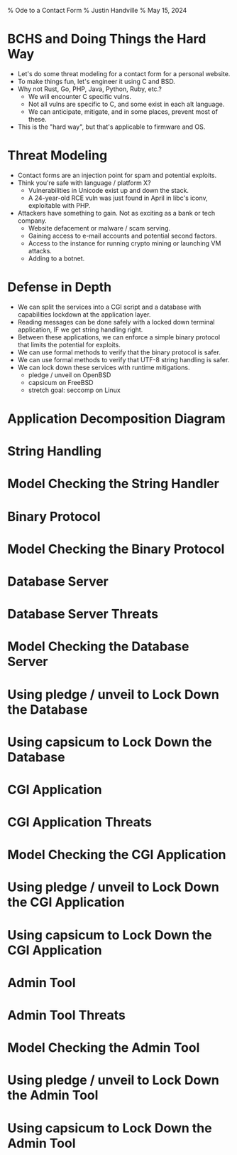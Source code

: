 % Ode to a Contact Form
% Justin Handville
% May 15, 2024

# BCHS and Doing Things the Hard Way

- Let's do some threat modeling for a contact form for a personal website.
- To make things fun, let's engineer it using C and BSD.
- Why not Rust, Go, PHP, Java, Python, Ruby, etc.?
  - We will encounter C specific vulns.
  - Not all vulns are specific to C, and some exist in each alt language.
  - We can anticipate, mitigate, and in some places, prevent most of these.
- This is the "hard way", but that's applicable to firmware and OS.

# Threat Modeling

- Contact forms are an injection point for spam and potential exploits.
- Think you're safe with language / platform X?
  - Vulnerabilities in Unicode exist up and down the stack.
  - A 24-year-old RCE vuln was just found in April in libc's iconv, exploitable
    with PHP.
- Attackers have something to gain. Not as exciting as a bank or tech company.
  - Website defacement or malware / scam serving.
  - Gaining access to e-mail accounts and potential second factors.
  - Access to the instance for running crypto mining or launching VM attacks.
  - Adding to a botnet.

# Defense in Depth

- We can split the services into a CGI script and a database with capabilities
  lockdown at the application layer.
- Reading messages can be done safely with a locked down terminal application,
  IF we get string handling right.
- Between these applications, we can enforce a simple binary protocol that
  limits the potential for exploits.
- We can use formal methods to verify that the binary protocol is safer.
- We can use formal methods to verify that UTF-8 string handling is safer.
- We can lock down these services with runtime mitigations.
  - pledge / unveil on OpenBSD
  - capsicum on FreeBSD
  - stretch goal: seccomp on Linux

# Application Decomposition Diagram

# String Handling

# Model Checking the String Handler

# Binary Protocol

# Model Checking the Binary Protocol

# Database Server

# Database Server Threats

# Model Checking the Database Server

# Using pledge / unveil to Lock Down the Database

# Using capsicum to Lock Down the Database

# CGI Application

# CGI Application Threats

# Model Checking the CGI Application

# Using pledge / unveil to Lock Down the CGI Application

# Using capsicum to Lock Down the CGI Application

# Admin Tool

# Admin Tool Threats

# Model Checking the Admin Tool

# Using pledge / unveil to Lock Down the Admin Tool

# Using capsicum to Lock Down the Admin Tool
